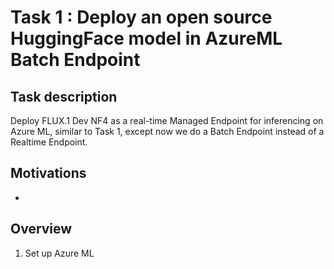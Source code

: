 # Task 1 : Deploy an open source HuggingFace model in AzureML Batch Endpoint

## Task description

Deploy FLUX.1 Dev NF4 as a real-time Managed Endpoint for inferencing on Azure ML, similar to Task 1, except now we do a Batch Endpoint instead of a Realtime Endpoint.

## Motivations
-

## Overview

1. Set up Azure ML

